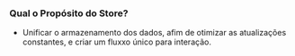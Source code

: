 ### Qual o Propósito do Store?
- Unificar o armazenamento dos dados, afim de otimizar as atualizações constantes, e criar um fluxxo único para interação.
